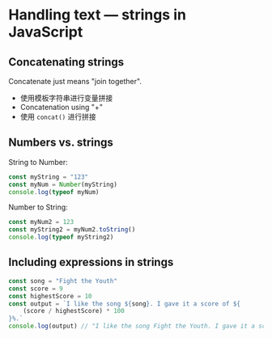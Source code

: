 # Handling text — strings in JavaScript

## Concatenating strings

Concatenate just means "join together".

-   使用模板字符串进行变量拼接
-   Concatenation using "+"
-   使用 `concat()` 进行拼接

## Numbers vs. strings

String to Number:

```js
const myString = "123"
const myNum = Number(myString)
console.log(typeof myNum)
```

Number to String:

```js
const myNum2 = 123
const myString2 = myNum2.toString()
console.log(typeof myString2)
```

## Including expressions in strings

```js
const song = "Fight the Youth"
const score = 9
const highestScore = 10
const output = `I like the song ${song}. I gave it a score of ${
    (score / highestScore) * 100
}%.`
console.log(output) // "I like the song Fight the Youth. I gave it a score of 90%."
```
